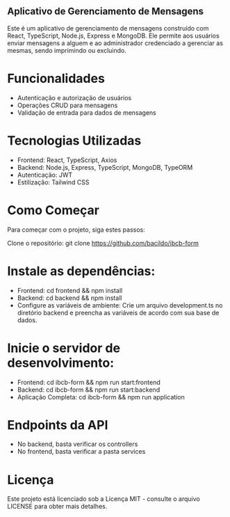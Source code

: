 ## Aplicativo de Gerenciamento de Mensagens
Este é um aplicativo de gerenciamento de mensagens construído com React, TypeScript, Node.js, Express e MongoDB. Ele permite aos usuários enviar mensagens a alguem e ao administrador credenciado a gerenciar as mesmas, sendo imprimindo ou excluindo.

# Funcionalidades
 - Autenticação e autorização de usuários
 - Operações CRUD para mensagens
 - Validação de entrada para dados de mensagens

# Tecnologias Utilizadas
 - Frontend: React, TypeScript, Axios
 - Backend: Node.js, Express, TypeScript, MongoDB, TypeORM
 - Autenticação: JWT
 - Estilização: Tailwind CSS

# Como Começar
Para começar com o projeto, siga estes passos:

Clone o repositório: git clone https://github.com/bacildo/ibcb-form

# Instale as dependências:

- Frontend: cd frontend && npm install
- Backend: cd backend && npm install
- Configure as variáveis de ambiente: Crie um arquivo development.ts no diretório backend e preencha as variáveis de acordo com sua base de dados.

# Inicie o servidor de desenvolvimento:

- Frontend: cd ibcb-form && npm run start:frontend
- Backend: cd ibcb-form  && npm run start:backend
- Aplicação Completa: cd ibcb-form && npm run application

# Endpoints da API
 - No backend, basta verificar os controllers
 - No frontend, basta verificar a pasta services
# Licença
Este projeto está licenciado sob a Licença MIT - consulte o arquivo LICENSE para obter mais detalhes.
